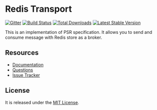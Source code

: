# Redis Transport

[![Gitter](https://badges.gitter.im/php-enqueue/Lobby.svg)](https://gitter.im/php-enqueue/Lobby)
[![Build Status](https://travis-ci.org/php-enqueue/redis-ext.png?branch=master)](https://travis-ci.org/php-enqueue/redis-ext)
[![Total Downloads](https://poser.pugx.org/enqueue/redis-ext/d/total.png)](https://packagist.org/packages/enqueue/redis-ext)
[![Latest Stable Version](https://poser.pugx.org/enqueue/redis-ext/version.png)](https://packagist.org/packages/enqueue/redis-ext)
 
This is an implementation of PSR specification. It allows you to send and consume message with Redis store as a broker.  

## Resources

* [Documentation](https://github.com/php-enqueue/enqueue-dev/blob/master/docs/index.md)
* [Questions](https://gitter.im/php-enqueue/Lobby)
* [Issue Tracker](https://github.com/php-enqueue/enqueue-dev/issues)

## License

It is released under the [MIT License](LICENSE).